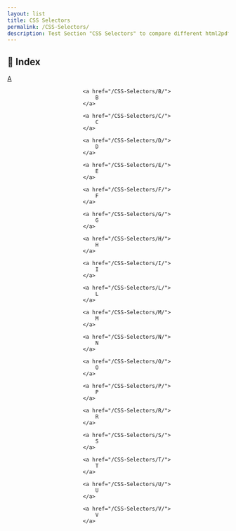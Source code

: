```yaml
---
layout: list
title: CSS Selectors
permalink: /CSS-Selectors/
description: Test Section "CSS Selectors" to compare different html2pdf tools.
---
```


## 📑 Index
<div class="boxes">
                            <a href="/CSS-Selectors/A/">
                                A
                            </a>

                            <a href="/CSS-Selectors/B/">
                                B
                            </a>

                            <a href="/CSS-Selectors/C/">
                                C
                            </a>

                            <a href="/CSS-Selectors/D/">
                                D
                            </a>

                            <a href="/CSS-Selectors/E/">
                                E
                            </a>

                            <a href="/CSS-Selectors/F/">
                                F
                            </a>

                            <a href="/CSS-Selectors/G/">
                                G
                            </a>

                            <a href="/CSS-Selectors/H/">
                                H
                            </a>

                            <a href="/CSS-Selectors/I/">
                                I
                            </a>

                            <a href="/CSS-Selectors/L/">
                                L
                            </a>

                            <a href="/CSS-Selectors/M/">
                                M
                            </a>

                            <a href="/CSS-Selectors/N/">
                                N
                            </a>

                            <a href="/CSS-Selectors/O/">
                                O
                            </a>

                            <a href="/CSS-Selectors/P/">
                                P
                            </a>

                            <a href="/CSS-Selectors/R/">
                                R
                            </a>

                            <a href="/CSS-Selectors/S/">
                                S
                            </a>

                            <a href="/CSS-Selectors/T/">
                                T
                            </a>

                            <a href="/CSS-Selectors/U/">
                                U
                            </a>

                            <a href="/CSS-Selectors/V/">
                                V
                            </a>
</div>


